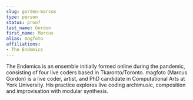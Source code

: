 ```yaml
---
slug: gordon-marcus
type: person
status: proof
last_name: Gordon
first_name: Marcus
alias: magfoto
affiliations:
- The Endemics
---
```


The Endemics is an ensemble initially formed online during the pandemic, consisting of four live coders based in Tkaronto/Toronto. magfoto (Marcus Gordon) is a live coder, artist, and PhD candidate in Computational Arts at York University. His practice explores live coding archimusic, composition and improvisation with modular synthesis.